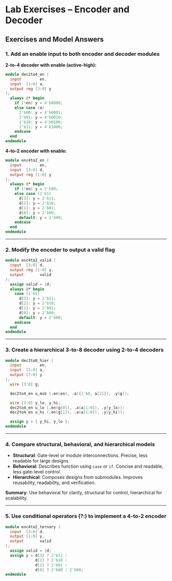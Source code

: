 # Lab Exercises – Encoder and Decoder

## Exercises and Model Answers

### 1. Add an enable input to both encoder and decoder modules

**2-to-4 decoder with enable (active-high):**
```verilog
module dec2to4_en (
  input        en,
  input  [1:0] a,
  output reg [3:0] y
);
  always @* begin
    if (!en) y = 4'b0000;
    else case (a)
      2'b00: y = 4'b0001;
      2'b01: y = 4'b0010;
      2'b10: y = 4'b0100;
      2'b11: y = 4'b1000;
    endcase
  end
endmodule
```

**4-to-2 encoder with enable:**
```verilog
module enc4to2_en (
  input        en,
  input  [3:0] d,
  output reg [1:0] y
);
  always @* begin
    if (!en) y = 2'b00;
    else case (1'b1)
      d[3]: y = 2'b11;
      d[2]: y = 2'b10;
      d[1]: y = 2'b01;
      d[0]: y = 2'b00;
      default: y = 2'b00;
    endcase
  end
endmodule
```

---

### 2. Modify the encoder to output a valid flag
```verilog
module enc4to2_valid (
  input  [3:0] d,
  output reg [1:0] y,
  output       valid
);
  assign valid = |d;
  always @* begin
    case (1'b1)
      d[3]: y = 2'b11;
      d[2]: y = 2'b10;
      d[1]: y = 2'b01;
      d[0]: y = 2'b00;
      default: y = 2'b00;
    endcase
  end
endmodule
```

---

### 3. Create a hierarchical 3-to-8 decoder using 2-to-4 decoders
```verilog
module dec3to8_hier (
  input        en,
  input  [2:0] a,
  output [7:0] y
);
  wire [3:0] g;

  dec2to4_en u_msb (.en(en), .a({1'b0, a[2]}), .y(g));

  wire [3:0] y_lo, y_hi;
  dec2to4_en u_lo (.en(g[0]), .a(a[1:0]), .y(y_lo));
  dec2to4_en u_hi (.en(g[1]), .a(a[1:0]), .y(y_hi));

  assign y = { y_hi, y_lo };
endmodule
```

---

### 4. Compare structural, behavioral, and hierarchical models

- **Structural**: Gate-level or module interconnections. Precise, less readable for large designs.  
- **Behavioral**: Describes function using `case` or `if`. Concise and readable, less gate-level control.  
- **Hierarchical**: Composes designs from submodules. Improves reusability, readability, and verification.  

**Summary**: Use behavioral for clarity, structural for control, hierarchical for scalability.

---

### 5. Use conditional operators (?:) to implement a 4-to-2 encoder
```verilog
module enc4to2_ternary (
  input  [3:0] d,
  output [1:0] y,
  output       valid
);
  assign valid = |d;
  assign y = d[3] ? 2'b11 :
             d[2] ? 2'b10 :
             d[1] ? 2'b01 :
             d[0] ? 2'b00 : 2'b00;
endmodule
```

